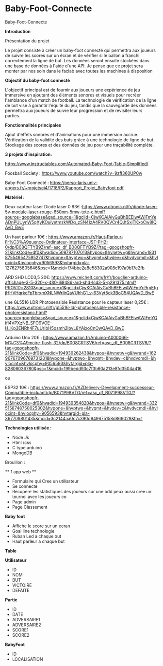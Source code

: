 # Baby-Foot-Connecte


Baby-Foot-Connecte

**Introduction**

Présentation du projet

Le projet consiste à créer un baby-foot connecté qui permettra aux joueurs de suivre les scores sur un écran et de vérifier si le ballon a franchi correctement la ligne de but. Les données seront ensuite stockées dans une base de données à l'aide d'une API.
Je pense que ce projet sera monter par nos soin dans le faclab avec toutes les machines à disposition 

**Objectif du baby-foot connecté**

L'objectif principal est de fournir aux joueurs une expérience de jeu immersive en ajoutant des éléments sonores et visuels pour recréer l'ambiance d'un match de football. La technologie de vérification de la ligne de but vise à garantir l'équité du jeu, tandis que la sauvegarde des données permettra aux joueurs de suivre leur progression et de revisiter leurs parties.

**Fonctionnalités principales**

Ajout d'effets sonores et d'animations pour une immersion accrue.
Vérification de la validité des buts grâce à une technologie de ligne de but.
Stockage des scores et des données de jeu pour une traçabilité complète.

**3 projets d'inspiration:**

https://www.instructables.com/Automated-Baby-Foot-Table-Simplified/

Foosball Society : https://www.youtube.com/watch?v=9zfI360UP0w

Baby-Foot Connecté : https://perso-laris.univ-angers.fr/~projetsei4/1718/P2/Rapport_Projet_Babyfoot.pdf

**Matériel :**

Deux capteur laser Diode laser 0.83€ :https://www.otronic.nl/fr/diode-laser-5v-module-laser-rouge-650nm-5mw-tete-c.html?source=googlebase&gad_source=1&gclid=CjwKCAiAivGuBhBEEiwAWiFmYeADnPUUynW5qXyKOuiyetmzkWDq_zSN4IzA4RV0QVCr4QJtSxjTKxoCw8IQAvD_BwE

Un haut parleur 10€ : https://www.amazon.fr/Haut-Parleur-Fr%C3%A9quence-Ordinateur-Interface-JST-PH2-0/dp/B08QFTYB9Z/ref=asc_df_B08QFTYB9Z/?tag=googshopfr-21&linkCode=df0&hvadid=509787107013&hvpos=&hvnetw=g&hvrand=18318755465475952747&hvpone=&hvptwo=&hvqmt=&hvdev=c&hvdvcmdl=&hvlocint=&hvlocphy=9056593&hvtargid=pla-1276275805646&psc=1&mcid=f74bbe2a8e58302a908c197a9b17e2fb

ARD SHD LCD3,5 20€: https://www.reichelt.com/fr/fr/bouclier-arduino-affichage-3-5-320-x-480-ili9486-ard-shd-lcd3-5-p291375.html?PROVID=2810&gad_source=1&gclid=CjwKCAiAivGuBhBEEiwAWiFmYc9rpEfgjHHVHqrkcFpTbrxmXNLNWrIirQaVUhhG1_v-63Vyt5ck3BoC54UQAvD_BwE

une GL5516 LDR Photosensible Résistance pour le capteur laser 0,25€ : https://www.otronic.nl/fr/gl5516-ldr-photosensible-resistance-photoresistanc.html?source=googlebase&gad_source=1&gclid=CjwKCAiAivGuBhBEEiwAWiFmYQifl4VPXzNB_SFO9VOE-H_Kp3ENRh4F7uUrIbH5osmh2IbvL8YAjxoCnOwQAvD_BwE

Arduino Uno 20€ : https://www.amazon.fr/Arduino-A000066-M%C3%A9moire-flash-32/dp/B008GRTSV6/ref=asc_df_B008GRTSV6/?tag=googshopfr-21&linkCode=df0&hvadid=194939262438&hvpos=&hvnetw=g&hvrand=16296767096769731201&hvpone=&hvptwo=&hvqmt=&hvdev=c&hvdvcmdl=&hvlocint=&hvlocphy=9056593&hvtargid=pla-82806036780&psc=1&mcid=199bedd93c7f3b60a213e8fd3504a416

ou

ESP32 10€ : https://www.amazon.fr/AZDelivery-Development-successeur-Compatible-incluant/dp/B071P98VTG/ref=asc_df_B071P98VTG/?tag=googshopfr-21&linkCode=df0&hvadid=194939354820&hvpos=&hvnetw=g&hvrand=3325158748750025302&hvpone=&hvptwo=&hvqmt=&hvdev=c&hvdvcmdl=&hvlocint=&hvlocphy=9056593&hvtargid=pla-367709801435&mcid=3c2144aa0c7c390d949675158d869029&th=1

**Technologies utilisée :** 

* Node Js 
* Html /css 
* C type arduino 
* MongoDB 



Brouillon :

** 1 app web **

* Formulaire qui Cree un utilisateur 
* Se connecte 
* Recupere les statistiques des joueurs sur une bdd peux aussi cree un tournoi avec les joueurs co
* Page admin
* Page Classement 

**Baby foot**

* Affiche le score sur un ecran
* Goal line technologie
* Ruban Led a chaque but
* Haut parleur a chaque but

**Table**

**Utilisateur**
* ID
* NOM
* BUT
* VICTOIRE
* DEFAITE

**Partie**

* ID
* DATE 
* ADVERSAIRE1
* ADVERSAIRE2
* SCORE1
* SCORE2

**BabyFoot**

* ID
* LOCALISATION 
